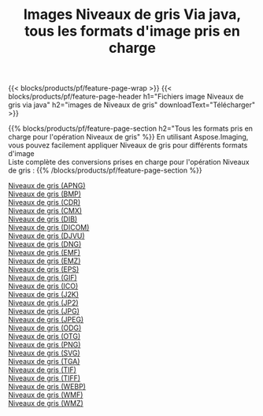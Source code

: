 ﻿---
title: Images Niveaux de gris Via java, tous les formats d'image pris en charge 
weight: 3920
url: /fr/java/grayscale 
lang: fr
langdirlevel: 2
locales: zh-hans,ja,it,ru,de,es,fr,nl,id,lt,pl,pt,vi,tr,ko,zh-hant,ar,hi,th,sv,cs,uk,he
description: En utilisant Aspose.Imaging, vous pouvez facilement Niveaux de gris images Via java
---

{{< blocks/products/pf/feature-page-wrap >}}
{{< blocks/products/pf/feature-page-header h1="Fichiers image Niveaux de gris via java" h2="images de Niveaux de gris" downloadText="Télécharger" >}}


{{% blocks/products/pf/feature-page-section  h2="Tous les formats pris en charge pour l'opération Niveaux de gris" %}}
En utilisant Aspose.Imaging, vous pouvez facilement appliquer Niveaux de gris pour différents formats d'image
<br/>
Liste complète des conversions prises en charge pour l'opération Niveaux de gris :
{{% /blocks/products/pf/feature-page-section %}}
<div class="container-fluid productfamilypage bg-gray">
    <div class="convertypes bg-gray agp-content section">
        <div class="container">
		<div class="row other-converters">
		    <div class='col-md-2 other-converter remove-lp remove-rp'><a href="/imaging/fr/java/grayscale/apng" >Niveaux de gris (APNG)</a></div><div class='col-md-2 other-converter remove-lp remove-rp'><a href="/imaging/fr/java/grayscale/bmp" >Niveaux de gris (BMP)</a></div><div class='col-md-2 other-converter remove-lp remove-rp'><a href="/imaging/fr/java/grayscale/cdr" >Niveaux de gris (CDR)</a></div><div class='col-md-2 other-converter remove-lp remove-rp'><a href="/imaging/fr/java/grayscale/cmx" >Niveaux de gris (CMX)</a></div><div class='col-md-2 other-converter remove-lp remove-rp'><a href="/imaging/fr/java/grayscale/dib" >Niveaux de gris (DIB)</a></div><div class='col-md-2 other-converter remove-lp remove-rp'><a href="/imaging/fr/java/grayscale/dicom" >Niveaux de gris (DICOM)</a></div><div class='col-md-2 other-converter remove-lp remove-rp'><a href="/imaging/fr/java/grayscale/djvu" >Niveaux de gris (DJVU)</a></div><div class='col-md-2 other-converter remove-lp remove-rp'><a href="/imaging/fr/java/grayscale/dng" >Niveaux de gris (DNG)</a></div><div class='col-md-2 other-converter remove-lp remove-rp'><a href="/imaging/fr/java/grayscale/emf" >Niveaux de gris (EMF)</a></div><div class='col-md-2 other-converter remove-lp remove-rp'><a href="/imaging/fr/java/grayscale/emz" >Niveaux de gris (EMZ)</a></div><div class='col-md-2 other-converter remove-lp remove-rp'><a href="/imaging/fr/java/grayscale/eps" >Niveaux de gris (EPS)</a></div><div class='col-md-2 other-converter remove-lp remove-rp'><a href="/imaging/fr/java/grayscale/gif" >Niveaux de gris (GIF)</a></div><div class='col-md-2 other-converter remove-lp remove-rp'><a href="/imaging/fr/java/grayscale/ico" >Niveaux de gris (ICO)</a></div><div class='col-md-2 other-converter remove-lp remove-rp'><a href="/imaging/fr/java/grayscale/j2k" >Niveaux de gris (J2K)</a></div><div class='col-md-2 other-converter remove-lp remove-rp'><a href="/imaging/fr/java/grayscale/jp2" >Niveaux de gris (JP2)</a></div><div class='col-md-2 other-converter remove-lp remove-rp'><a href="/imaging/fr/java/grayscale/jpg" >Niveaux de gris (JPG)</a></div><div class='col-md-2 other-converter remove-lp remove-rp'><a href="/imaging/fr/java/grayscale/jpeg" >Niveaux de gris (JPEG)</a></div><div class='col-md-2 other-converter remove-lp remove-rp'><a href="/imaging/fr/java/grayscale/odg" >Niveaux de gris (ODG)</a></div><div class='col-md-2 other-converter remove-lp remove-rp'><a href="/imaging/fr/java/grayscale/otg" >Niveaux de gris (OTG)</a></div><div class='col-md-2 other-converter remove-lp remove-rp'><a href="/imaging/fr/java/grayscale/png" >Niveaux de gris (PNG)</a></div><div class='col-md-2 other-converter remove-lp remove-rp'><a href="/imaging/fr/java/grayscale/svg" >Niveaux de gris (SVG)</a></div><div class='col-md-2 other-converter remove-lp remove-rp'><a href="/imaging/fr/java/grayscale/tga" >Niveaux de gris (TGA)</a></div><div class='col-md-2 other-converter remove-lp remove-rp'><a href="/imaging/fr/java/grayscale/tif" >Niveaux de gris (TIF)</a></div><div class='col-md-2 other-converter remove-lp remove-rp'><a href="/imaging/fr/java/grayscale/tiff" >Niveaux de gris (TIFF)</a></div><div class='col-md-2 other-converter remove-lp remove-rp'><a href="/imaging/fr/java/grayscale/webp" >Niveaux de gris (WEBP)</a></div><div class='col-md-2 other-converter remove-lp remove-rp'><a href="/imaging/fr/java/grayscale/wmf" >Niveaux de gris (WMF)</a></div><div class='col-md-2 other-converter remove-lp remove-rp'><a href="/imaging/fr/java/grayscale/wmz" >Niveaux de gris (WMZ)</a></div>
                </div>
        </div>
    </div>
</div>
<br/>
